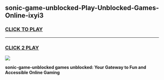 
## sonic-game-unblocked-Play-Unblocked-Games-Online-ixyi3
<h3>
<a href="https://premium76.site?title=sonic-game-unblocked&ref=25A">CLICK TO PLAY</a></h3>
<hr>

<h3>
<a href="https://premium76.site?title=sonic-game-unblocked&ref=25A">CLICK 2 PLAY</a>
  
</h3>

<a href="https://premium76.site?title=sonic-game-unblocked&ref=25A"><img src="https://clearcache.store/games.png"></a>


**sonic-game-unblocked games unblocked: Your Gateway to Fun and Accessible Online Gaming**
